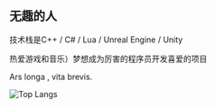 ## 无趣的人

技术栈是C++ / C# / Lua / Unreal Engine / Unity

热爱游戏和音乐）梦想成为厉害的程序员开发喜爱的项目

Ars longa , vita brevis.

![Top Langs](https://github-readme-stats.vercel.app/api/top-langs/?username=Courtshipfy&layout=compact&theme=radical&locale=cn)


